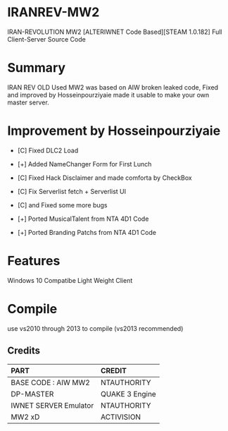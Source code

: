 # IRANREV-MW2
IRAN-REVOLUTION MW2 [ALTERIWNET Code Based][STEAM 1.0.182] Full Client-Server Source Code

# Summary
IRAN REV OLD Used MW2 was based on AIW broken leaked code, Fixed and improved by Hosseinpourziyaie made it usable to make your own master server.

# Improvement by Hosseinpourziyaie
- [C] Fixed DLC2 Load
- [+] Added NameChanger Form for First Lunch
- [C] Fixed Hack Disclaimer and made comforta by CheckBox
- [C] Fix Serverlist fetch + Serverlist UI
- [C] and Fixed some more bugs

- [+] Ported MusicalTalent from NTA 4D1 Code
- [+] Ported Branding Patchs from NTA 4D1 Code

# Features
Windows 10 Compatibe
Light Weight Client

# Compile
use vs2010 through 2013 to compile (vs2013 recommended) 

## Credits

| PART                                                                                     | CREDIT                                                                                    |
|:-----------------------------------------------------------------------------------------|:-------------------------------------------------------------------------------------------|
| BASE CODE : AIW MW2 | NTAUTHORITY                       |
| DP-MASTER | QUAKE 3 Engine                       |
| IWNET SERVER Emulator | NTAUTHORITY                       |
| MW2 xD | ACTIVISION                       |
